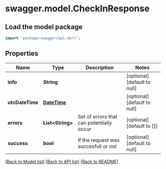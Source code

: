 # swagger.model.CheckInResponse

## Load the model package
```dart
import 'package:swagger/api.dart';
```

## Properties
Name | Type | Description | Notes
------------ | ------------- | ------------- | -------------
**info** | **String** |  | [optional] [default to null]
**utcDateTime** | [**DateTime**](DateTime.md) |  | [optional] [default to null]
**errors** | **List&lt;String&gt;** | Set of errors that can potentially occur | [optional] [default to []]
**success** | **bool** | If the request was succesfull or not | [optional] [default to null]

[[Back to Model list]](../README.md#documentation-for-models) [[Back to API list]](../README.md#documentation-for-api-endpoints) [[Back to README]](../README.md)


